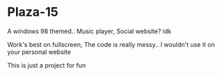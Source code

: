 # Plaza-15
A windows 98 themed.. Music player, Social website? idk

Work's best on fullscreen, The code is really messy.. I wouldn't use it on your personal website

This is just a project for fun
